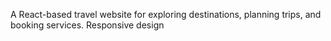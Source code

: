 A React-based travel website for exploring destinations, planning trips, and booking services.
Responsive design
